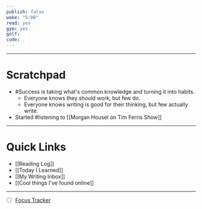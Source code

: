 ```yaml
---
publish: false
wake: "5:00"
read: yes
gym: yes
golf: 
code:
---
```

***
# Scratchpad
- #Success is taking what's common knowledge and turning it into habits.
	- Everyone knows they should work, but few do.
	- Everyone knows writing is good for their thinking, but few actually write.
- Started #listening to [[Morgan Housel on Tim Ferris Show]]



---
# Quick Links
- [[Reading Log]]
- [[Today I Learned]]
- [[My Writing Inbox]]
- [[Cool things I've found online]]

***
- [ ] [Focus Tracker](https://docs.google.com/spreadsheets/d/18ZL9CSRxE2z7pTKcaPGe3749GMO9Ov2UjVsRMQqShBk/edit#gid=696776801)